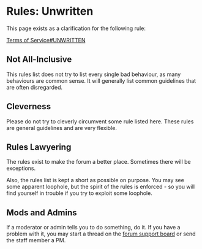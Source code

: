 # Rules: Unwritten

This page exists as a clarification for the following rule:

[Terms of Service#UNWRITTEN](/rules/terms-of-service/#unwritten)

## Not All-Inclusive

This rules list does not try to list every single bad behaviour, as many behaviours are common sense. It will generally list common guidelines that are often disregarded.

## Cleverness

Please do not try to cleverly circumvent some rule listed here. These rules are general guidelines and are very flexible.

## Rules Lawyering

The rules exist to make the forum a better place. Sometimes there will be exceptions.

Also, the rules list is kept a short as possible on purpose. You may see some apparent loophole, but the spirit of the rules is enforced - so you will find yourself in trouble if you try to exploit some loophole.

## Mods and Admins

If a moderator or admin tells you to do something, do it. If you have a problem with it, you may start a thread on the [forum support board](https://forum.rigsofrods.org/forums/webservices-support.9/)
or send the staff member a PM.
